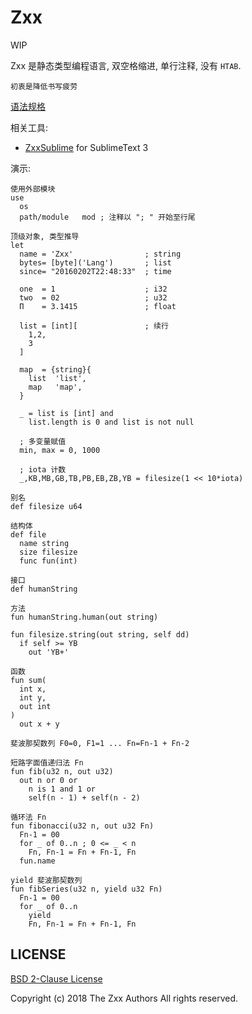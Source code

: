 # Zxx

WIP

Zxx 是静态类型编程语言, 双空格缩进, 单行注释, 没有 `HTAB`.

    初衷是降低书写疲劳

[语法规格][Zxx-spec]

相关工具:

- [ZxxSublime][] for SublimeText 3

演示:

```zxx
使用外部模块
use
  os
  path/module   mod ; 注释以 "; " 开始至行尾

顶级对象, 类型推导
let
  name = 'Zxx'                ; string
  bytes= [byte]('Lang')       ; list
  since= "20160202T22:48:33"  ; time

  one  = 1                    ; i32
  two  = 02                   ; u32
  Π    = 3.1415               ; float

  list = [int][               ; 续行
    1,2,
    3
  ]

  map  = {string}{
    list  'list',
    map   'map',
  }

  _ = list is [int] and
    list.length is 0 and list is not null

  ; 多变量赋值
  min, max = 0, 1000

  ; iota 计数
  _,KB,MB,GB,TB,PB,EB,ZB,YB = filesize(1 << 10*iota)

别名
def filesize u64

结构体
def file
  name string
  size filesize
  func fun(int)

接口
def humanString

方法
fun humanString.human(out string)

fun filesize.string(out string, self dd)
  if self >= YB
    out 'YB+'

函数
fun sum(
  int x,
  int y,
  out int
)
  out x + y

斐波那契数列 F0=0, F1=1 ... Fn=Fn-1 + Fn-2

短路字面值递归法 Fn
fun fib(u32 n, out u32)
  out n or 0 or
    n is 1 and 1 or
    self(n - 1) + self(n - 2)

循环法 Fn
fun fibonacci(u32 n, out u32 Fn)
  Fn-1 = 00
  for _ of 0..n ; 0 <= _ < n
    Fn, Fn-1 = Fn + Fn-1, Fn
  fun.name

yield 斐波那契数列
fun fibSeries(u32 n, yield u32 Fn)
  Fn-1 = 00
  for _ of 0..n
    yield
    Fn, Fn-1 = Fn + Fn-1, Fn
```

## LICENSE

[BSD 2-Clause License](https://github.com/ZxxLang/zxx/blob/master/LICENSE)

Copyright (c) 2018 The Zxx Authors All rights reserved.

[ZxxSublime]: https://github.com/ZxxLang/ZxxSublime
[Zxx-spec]: https://github.com/ZxxLang/zxx/blob/master/Zxx-spec.md